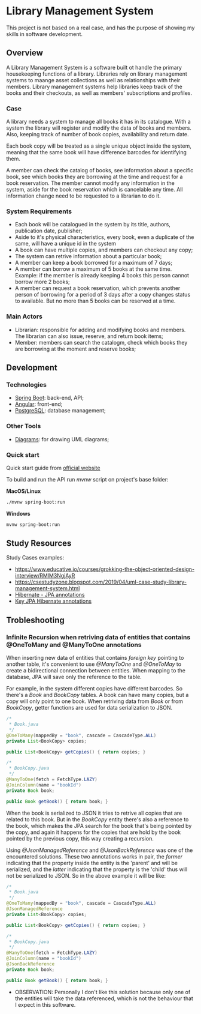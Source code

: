 # Library Management System
This project is not based on a real case, and has the purpose of showing my skills in software development.

## Overview
A Library Management System is a software built ot handle the primary housekeeping functions of a library. Libraries rely on library management systems to maange asset collections as well as relationships with their members. Library management systems help libraries keep track of the books and their checkouts, as well as members' subscriptions and profiles.

### Case
A library needs a system to manage all books it has in its catalogue. With a system the library will register and modify the data of books and members. Also, keeping track of number of book copies, availability and return date.

Each book copy will be treated as a single unique object inside the system, meaning that the same book will have difference barcodes for identifying them.

A member can check the catalog of books, see information about a specific book, see which books they are borrowing at the time and request for a book reservation. The member cannot modify any information in the system, aside for the book reservation which is cancelable any time. All information change need to be requested to a librarian to do it.

### System Requirements
* Each book will be catalogued in the system by its title, authors, publication date, publisher;
* Aside to it's physical characteristics, every book, even a duplicate of the same, will have a unique id in the system
* A book can have multiple copies, and members can checkout any copy;
* The system can retrive information about a particular book;
* A member can keep a book borrowed for a maximum of 7 days;
* A member can borrow a maximum of 5 books at the same time. Example: if the member is already keeping 4 books this person cannot borrow more 2 books;
* A member can request a book reservation, which prevents another person of borrowing for a period of 3 days after a copy changes status to available. But no more than 5 books can be reserved at a time.

### Main Actors
* Librarian: responsible for adding and modifying books and members. The librarian can also issue, reserve, and return book items;
* Member: members can search the catalogm, check which books they are borrowing at the moment and reserve books;

## Development

### Technologies
* [Spring Boot](https://spring.io/): back-end, API;
* [Angular](https://angular.io/): front-end;
* [PostgreSQL](https://www.postgresql.org/): database management;

### Other Tools
* [Diagrams](https://app.diagrams.net/): for drawing UML diagrams;

### Quick start
Quick start guide from [official website](https://spring.io/quickstart)

To build and run the API run _mvnw_ script on project's base folder:

__MacOS/Linux__
```bash
./mvnw spring-boot:run
```

__Windows__
```bash
mvnw spring-boot:run
```

## Study Resources
Study Cases examples:

* https://www.educative.io/courses/grokking-the-object-oriented-design-interview/RMlM3NgjAyR
* https://csestudyzone.blogspot.com/2019/04/uml-case-study-library-management-system.html
* [Hibernate - JPA annotations](https://www.techferry.com/articles/hibernate-jpa-annotations.html)
* [Key JPA Hibernate annotations](https://thorben-janssen.com/key-jpa-hibernate-annotations/)

## Trobleshooting

### Infinite Recursion when retriving data of entities that contains @OneToMany and @ManyToOne annotations
When inserting new data of entities that contains _foreign key_ pointing to another table, it's convenient to use _@ManyToOne_ and _@OneToMay_ to create a bidirectional connection between entities. When mapping to the database, JPA will save only the reference to the table.

For example, in the system different copies have different barcodes. So there's a _Book_ and _BookCopy_ tables. A book can have many copies, but a copy will only point to one book. When retriving data from _Book_ or from _BookCopy_, getter functions are used for data serialization to JSON.

```java
/*
 * Book.java
 */
@OneToMany(mappedBy = "book", cascade = CascadeType.ALL)
private List<BookCopy> copies;

public List<BookCopy> getCopies() { return copies; }
```

```java
/*
 * BookCopy.java
 */
@ManyToOne(fetch = FetchType.LAZY)
@JoinColumn(name = "bookId")
private Book book;

public Book getBook() { return book; }
```

When the book is serialized to JSON it tries to retrive all copies that are related to this book. But in the _BookCopy_ entity there's also a reference to the book, which makes the JPA search for the book that's being pointed by the copy, and again it happens for the copies that are hold by the book pointed by the previous copy, this way creating a recursion.

Using _@JsonManagedReference_ and _@JsonBackReference_ was one of the encountered solutions. These two annotations works in pair, the _former_ indicating that the property inside the entity is the 'parent' and will be serialized, and the _latter_ indicating that the property is the 'child' thus will not be serialized to JSON. So in the above example it will be like:

```java
/*
 * Book.java
 */
@OneToMany(mappedBy = "book", cascade = CascadeType.ALL)
@JsonManagedReference
private List<BookCopy> copies;

public List<BookCopy> getCopies() { return copies; }
```

```java
/*
 * BookCopy.java
 */
@ManyToOne(fetch = FetchType.LAZY)
@JoinColumn(name = "bookId")
@JsonBackReference
private Book book;

public Book getBook() { return book; }
```

* OBSERVATION: Personally I don't like this solution because only one of the entities will take the data referenced, which is not the behaviour that I expect in this software.